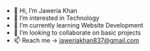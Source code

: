 - 👋 Hi, I’m Jaweria Khan
- 👀 I’m interested in Technology
- 🌱 I’m currently learning Website Development
- 💞️ I’m looking to collaborate on basic projects
- 📫 Reach me  -> jaweriakhan837@gmail.com

<!---
JaweriaaKhan/JaweriaaKhan is a ✨ special ✨ repository because its `README.md` (this file) appears on your GitHub profile.
You can click the Preview link to take a look at your changes.
--->
